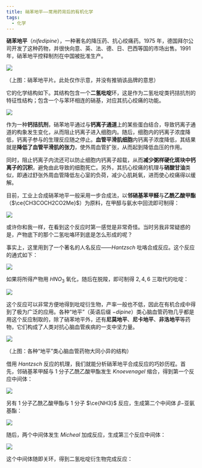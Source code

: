 ```yaml
---
title: 硝苯地平——常用药背后的有机化学
tags:
  - 化学
---
```

**硝苯地平**（$nifedipine$），一种著名的降压药、抗心绞痛药。$1975$ 年，德国拜尔公司开发了这种药物，并很快向意、英、法、德、日、巴西等国的市场出售。$1991$ 年，硝苯地平控释制剂在中国被批准生产。

![](https://cdn.luogu.com.cn/upload/image_hosting/xjen8uf4.png)

（上图：硝苯地平片。此处仅作示意，并没有推销该品牌的意思）

它的化学结构如下。其结构包含一个**二氢吡啶**环，这是作为二氢吡啶类钙拮抗剂的特征性结构；包含一个与苯环相连的硝基，对应其抗心绞痛的功能。

![](https://cdn.luogu.com.cn/upload/image_hosting/w74knnjk.png)

作为一种**钙拮抗剂**，硝苯地平通过与**钙离子通道**上的某些蛋白结合，导致钙离子通道的构象发生变化，从而阻止钙离子进入细胞内。随后，细胞内的钙离子浓度降低，钙离子参与的生理反应随之停止。**血管平滑肌细胞**内钙离子浓度降低，其结果就是**降低了血管平滑肌的张力**，使外周血管扩张，从而起到降低血压的作用。

同时，阻止钙离子内流还可以防止细胞内钙离子超载，从而**减少粥样硬化斑块中钙离子的沉积**，避免由此导致的细胞死亡。另外，其抗心绞痛的机理与**硝酸甘油**类似，即通过舒张外周血管降低左心室的负荷，减少心肌耗氧，进而使心绞痛得以缓解。

目前，工业上合成硝苯地平一般采用一步合成法，以**邻硝基苯甲醛**与**乙酰乙酸甲酯**（$\ce{CH3COCH2CO2Me}$）为原料，在甲醇与氨水中回流即可制得：

![](https://cdn.luogu.com.cn/upload/image_hosting/oxvvvn7f.png)

或许你和我一样，在看到这个反应时第一感觉是非常奇怪。当时另我非常疑惑的是，产物底下的那个二氢吡咯环到底是怎么形成的呢？

事实上，这里用到了一个著名的人名反应——$Hantzsch$ 吡咯合成反应。这个反应的通式如下：

![](https://cdn.luogu.com.cn/upload/image_hosting/vka4w2yl.png)

如果将所得产物用 $HNO_{3}$ 氧化，随后在脱羧，即可制得 $2,4,6$ 三取代的吡啶：

![](https://cdn.luogu.com.cn/upload/image_hosting/h6l01iwe.png)

这个反应可以非常方便地得到吡啶衍生物，产率一般也不低，因此在有机合成中得到了极为广泛的应用。各种“地平”（英语后缀 $-dipine$）类心脑血管药物几乎都是用这个反应制取的，除了硝苯地平外，还有**尼莫地平**、**尼卡地平**、**非洛地平**等药物，它们构成了人类对抗心脑血管疾病的一支中坚力量。

![](https://cdn.luogu.com.cn/upload/image_hosting/dnz17nrx.png)

（上图：各种“地平”类心脑血管药物大同小异的结构）

借用 $Hantzsch$ 反应的机理，我们就能分析硝苯地平合成反应的巧妙历程。首先，邻硝基苯甲醛与 $1$ 分子乙酰乙酸甲酯发生 $Knoevenagel$ 缩合，得到第一个反应中间体：

![](https://cdn.luogu.com.cn/upload/image_hosting/t9oacbev.png)

另有 $1$ 分子乙酰乙酸甲酯与 $1$ 分子 $\ce{NH3}$ 反应，生成第二个中间体 $\beta-$亚氨基酯：

![](https://cdn.luogu.com.cn/upload/image_hosting/yxur2kg4.png)

随后，两个中间体发生 $Micheal$ 加成反应，生成第三个反应中间体：

![](https://cdn.luogu.com.cn/upload/image_hosting/pp2bs44p.png)

这个中间体随即关环，得到二氢吡啶衍生物完成反应：

